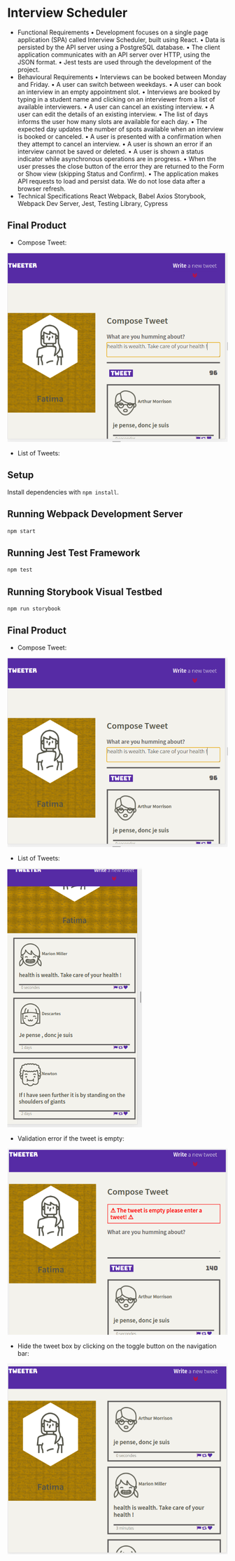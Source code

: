 # Interview Scheduler
- Functional Requirements
    • Development focuses on a single page application (SPA) called Interview Scheduler, built using React.
    • Data is persisted by the API server using a PostgreSQL database.
    • The client application communicates with an API server over HTTP, using the JSON format.
    • Jest tests are used through the development of the project.
- Behavioural Requirements
    • Interviews can be booked between Monday and Friday.
    • A user can switch between weekdays.
    • A user can book an interview in an empty appointment slot.
    • Interviews are booked by typing in a student name and clicking on an interviewer from a list of available interviewers.
    • A user can cancel an existing interview.
    • A user can edit the details of an existing interview.
    • The list of days informs the user how many slots are available for each day.
    • The expected day updates the number of spots available when an interview is booked or canceled.
    • A user is presented with a confirmation when they attempt to cancel an interview.
    • A user is shown an error if an interview cannot be saved or deleted.
    • A user is shown a status indicator while asynchronous operations are in progress.
    • When the user presses the close button of the error they are returned to the Form or Show view (skipping Status and Confirm).
    • The application makes API requests to load and persist data. We do not lose data after a browser refresh.
- Technical Specifications
        React
        Webpack, Babel
        Axios
        Storybook, Webpack Dev Server, Jest, Testing Library, Cypress

 ## Final Product
- Compose Tweet:

!["Screenshot of tweet-box"](https://github.com/fatimaEllabbar/tweeter/blob/master/public/docs/tweet-box1.png)

- List of Tweets:

## Setup

Install dependencies with `npm install`.

## Running Webpack Development Server

```sh
npm start
```

## Running Jest Test Framework

```sh
npm test
```

## Running Storybook Visual Testbed

```sh
npm run storybook
```



## Final Product
- Compose Tweet:

!["Screenshot of tweet-box"](https://github.com/fatimaEllabbar/tweeter/blob/master/public/docs/tweet-box1.png)

- List of Tweets:

!["Screenshot of the list of the tweets"](https://github.com/fatimaEllabbar/tweeter/blob/master/public/docs/tweets.png)

- Validation error if the tweet is empty:

!["Screenshot of error message"](https://github.com/fatimaEllabbar/tweeter/blob/master/public/docs/error-empty.png)

- Hide the tweet box by clicking on the toggle button on the navigation bar: 

!["Screenshot of hiding the tweet box"](https://github.com/fatimaEllabbar/tweeter/blob/master/public/docs/hide-tweet-box.png)